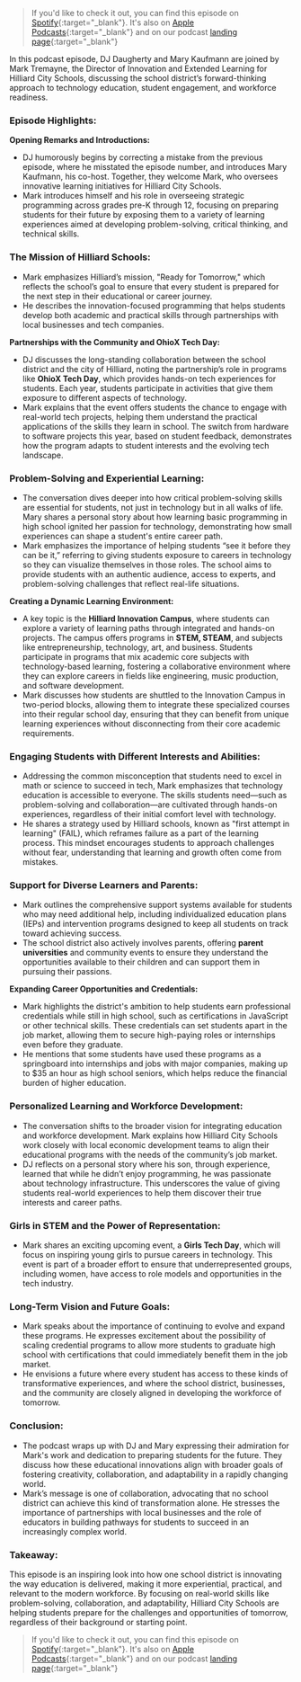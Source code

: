 
> If you'd like to check it out, you can find this episode on [Spotify](https://podcasters.spotify.com/pod/show/a20-podcast/episodes/S2E9-OhioX-Tech-Day-w-Hilliard-City-Schools-e2ov7ko){:target="\_blank"}. It's also on [Apple Podcasts](https://podcasts.apple.com/us/podcast/augustwenty-podcast/id1610048773){:target="\_blank"} and on our podcast [landing page](https://podcasters.spotify.com/pod/show/a20-podcast){:target="\_blank"}

In this podcast episode, DJ Daugherty and Mary Kaufmann are joined by Mark Tremayne, the Director of Innovation and Extended Learning for Hilliard City Schools, discussing the school district’s forward-thinking approach to technology education, student engagement, and workforce readiness.

### Episode Highlights:

**Opening Remarks and Introductions:**

- DJ humorously begins by correcting a mistake from the previous episode, where he misstated the episode number, and introduces Mary Kaufmann, his co-host. Together, they welcome Mark, who oversees innovative learning initiatives for Hilliard City Schools.
- Mark introduces himself and his role in overseeing strategic programming across grades pre-K through 12, focusing on preparing students for their future by exposing them to a variety of learning experiences aimed at developing problem-solving, critical thinking, and technical skills.

### The Mission of Hilliard Schools:

- Mark emphasizes Hilliard’s mission, "Ready for Tomorrow," which reflects the school’s goal to ensure that every student is prepared for the next step in their educational or career journey.
- He describes the innovation-focused programming that helps students develop both academic and practical skills through partnerships with local businesses and tech companies.

**Partnerships with the Community and OhioX Tech Day:**

- DJ discusses the long-standing collaboration between the school district and the city of Hilliard, noting the partnership’s role in programs like **OhioX Tech Day**, which provides hands-on tech experiences for students. Each year, students participate in activities that give them exposure to different aspects of technology.
- Mark explains that the event offers students the chance to engage with real-world tech projects, helping them understand the practical applications of the skills they learn in school. The switch from hardware to software projects this year, based on student feedback, demonstrates how the program adapts to student interests and the evolving tech landscape.

### Problem-Solving and Experiential Learning:

- The conversation dives deeper into how critical problem-solving skills are essential for students, not just in technology but in all walks of life. Mary shares a personal story about how learning basic programming in high school ignited her passion for technology, demonstrating how small experiences can shape a student's entire career path.
- Mark emphasizes the importance of helping students “see it before they can be it,” referring to giving students exposure to careers in technology so they can visualize themselves in those roles. The school aims to provide students with an authentic audience, access to experts, and problem-solving challenges that reflect real-life situations.

**Creating a Dynamic Learning Environment:**

- A key topic is the **Hilliard Innovation Campus**, where students can explore a variety of learning paths through integrated and hands-on projects. The campus offers programs in **STEM, STEAM**, and subjects like entrepreneurship, technology, art, and business. Students participate in programs that mix academic core subjects with technology-based learning, fostering a collaborative environment where they can explore careers in fields like engineering, music production, and software development.
- Mark discusses how students are shuttled to the Innovation Campus in two-period blocks, allowing them to integrate these specialized courses into their regular school day, ensuring that they can benefit from unique learning experiences without disconnecting from their core academic requirements.

### Engaging Students with Different Interests and Abilities:

- Addressing the common misconception that students need to excel in math or science to succeed in tech, Mark emphasizes that technology education is accessible to everyone. The skills students need—such as problem-solving and collaboration—are cultivated through hands-on experiences, regardless of their initial comfort level with technology.
- He shares a strategy used by Hilliard schools, known as "first attempt in learning" (FAIL), which reframes failure as a part of the learning process. This mindset encourages students to approach challenges without fear, understanding that learning and growth often come from mistakes.

### Support for Diverse Learners and Parents:

- Mark outlines the comprehensive support systems available for students who may need additional help, including individualized education plans (IEPs) and intervention programs designed to keep all students on track toward achieving success.
- The school district also actively involves parents, offering **parent universities** and community events to ensure they understand the opportunities available to their children and can support them in pursuing their passions.

**Expanding Career Opportunities and Credentials:**

- Mark highlights the district's ambition to help students earn professional credentials while still in high school, such as certifications in JavaScript or other technical skills. These credentials can set students apart in the job market, allowing them to secure high-paying roles or internships even before they graduate.
- He mentions that some students have used these programs as a springboard into internships and jobs with major companies, making up to $35 an hour as high school seniors, which helps reduce the financial burden of higher education.

### Personalized Learning and Workforce Development:

- The conversation shifts to the broader vision for integrating education and workforce development. Mark explains how Hilliard City Schools work closely with local economic development teams to align their educational programs with the needs of the community’s job market.
- DJ reflects on a personal story where his son, through experience, learned that while he didn’t enjoy programming, he was passionate about technology infrastructure. This underscores the value of giving students real-world experiences to help them discover their true interests and career paths.

### Girls in STEM and the Power of Representation:

- Mark shares an exciting upcoming event, a **Girls Tech Day**, which will focus on inspiring young girls to pursue careers in technology. This event is part of a broader effort to ensure that underrepresented groups, including women, have access to role models and opportunities in the tech industry.

### Long-Term Vision and Future Goals:

- Mark speaks about the importance of continuing to evolve and expand these programs. He expresses excitement about the possibility of scaling credential programs to allow more students to graduate high school with certifications that could immediately benefit them in the job market.
- He envisions a future where every student has access to these kinds of transformative experiences, and where the school district, businesses, and the community are closely aligned in developing the workforce of tomorrow.

### Conclusion:

- The podcast wraps up with DJ and Mary expressing their admiration for Mark's work and dedication to preparing students for the future. They discuss how these educational innovations align with broader goals of fostering creativity, collaboration, and adaptability in a rapidly changing world.
- Mark’s message is one of collaboration, advocating that no school district can achieve this kind of transformation alone. He stresses the importance of partnerships with local businesses and the role of educators in building pathways for students to succeed in an increasingly complex world.

### Takeaway:

This episode is an inspiring look into how one school district is innovating the way education is delivered, making it more experiential, practical, and relevant to the modern workforce. By focusing on real-world skills like problem-solving, collaboration, and adaptability, Hilliard City Schools are helping students prepare for the challenges and opportunities of tomorrow, regardless of their background or starting point.

> If you'd like to check it out, you can find this episode on [Spotify](https://podcasters.spotify.com/pod/show/a20-podcast/episodes/S2E9-OhioX-Tech-Day-w-Hilliard-City-Schools-e2ov7ko){:target="\_blank"}. It's also on [Apple Podcasts](https://podcasts.apple.com/us/podcast/augustwenty-podcast/id1610048773){:target="\_blank"} and on our podcast [landing page](https://podcasters.spotify.com/pod/show/a20-podcast){:target="\_blank"}
